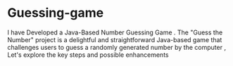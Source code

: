 # Guessing-game
I have Developed a  Java-Based Number Guessing Game . The "Guess the Number" project is a delightful and straightforward Java-based game that challenges users to guess a randomly generated number by the computer , Let's explore the key steps and possible enhancements
